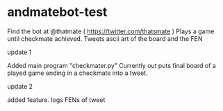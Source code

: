 # andmatebot-test

Find the bot at @thatmate ( https://twitter.com/thatsmate )
Plays a game until checkmate achieved. Tweets ascii art of the board and the FEN

update 1

Added main program "checkmater.py"
  Currently out puts final board of a played game ending in a checkmate into a tweet.
  
update 2

added feature. logs FENs of tweet
